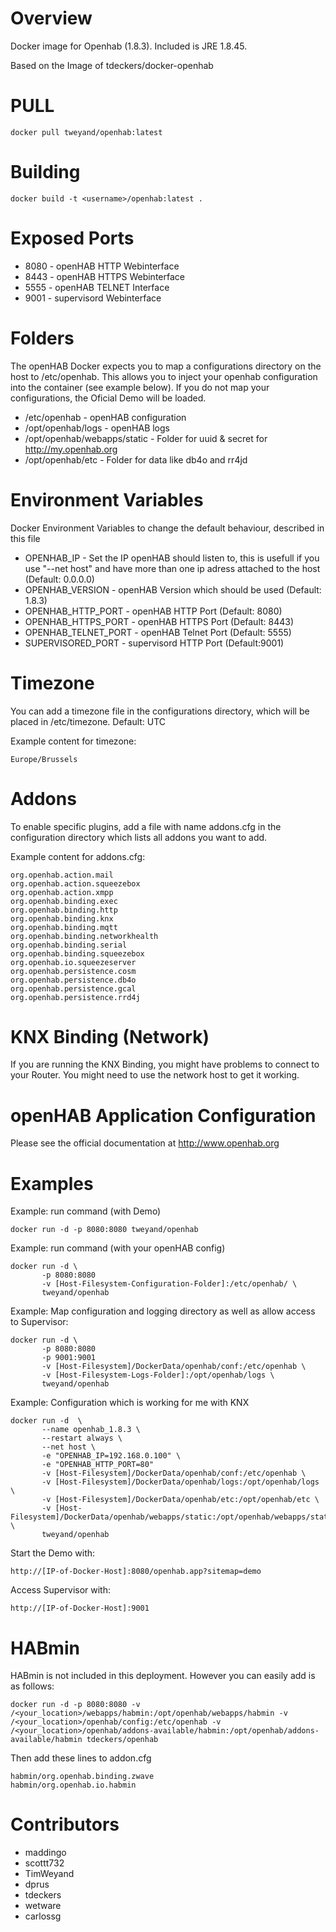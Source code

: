 Overview
========

Docker image for Openhab (1.8.3). Included is JRE 1.8.45.

Based on the Image of tdeckers/docker-openhab

PULL
=======
```docker pull tweyand/openhab:latest```

Building
========

```docker build -t <username>/openhab:latest .```


Exposed Ports
=======
* 8080 - openHAB HTTP Webinterface
* 8443 - openHAB HTTPS Webinterface
* 5555 - openHAB TELNET Interface
* 9001 - supervisord Webinterface

Folders 
=======
The openHAB Docker expects you to map a configurations directory on the host to /etc/openhab. This allows you to inject your openhab configuration into the container (see example below). If you do not map your configurations, the Oficial Demo will be loaded.

* /etc/openhab - openHAB configuration
* /opt/openhab/logs - openHAB logs
* /opt/openhab/webapps/static - Folder for uuid & secret for http://my.openhab.org
* /opt/openhab/etc - Folder for data like db4o and rr4jd

Environment Variables
=======
Docker Environment Variables to change the default behaviour, described in this file

* OPENHAB_IP - Set the IP openHAB should listen to, this is usefull if you use "--net host" and have more than one ip adress attached to the host (Default: 0.0.0.0) 
* OPENHAB_VERSION - openHAB Version which should be used (Default: 1.8.3)
* OPENHAB_HTTP_PORT - openHAB HTTP Port (Default: 8080)
* OPENHAB_HTTPS_PORT - openHAB HTTPS Port (Default: 8443)
* OPENHAB_TELNET_PORT - openHAB Telnet Port (Default: 5555)
* SUPERVISORED_PORT - supervisord HTTP Port (Default:9001)

Timezone
======
You can add a timezone file in the configurations directory, which will be placed in /etc/timezone. Default: UTC

Example content for timezone:
```
Europe/Brussels
```

Addons
======
To enable specific plugins, add a file with name addons.cfg in the configuration directory which lists all addons you want to add.

Example content for addons.cfg:
```
org.openhab.action.mail
org.openhab.action.squeezebox
org.openhab.action.xmpp
org.openhab.binding.exec
org.openhab.binding.http
org.openhab.binding.knx
org.openhab.binding.mqtt
org.openhab.binding.networkhealth
org.openhab.binding.serial
org.openhab.binding.squeezebox
org.openhab.io.squeezeserver
org.openhab.persistence.cosm
org.openhab.persistence.db4o
org.openhab.persistence.gcal
org.openhab.persistence.rrd4j
```

KNX Binding (Network)
=====
If you are running the KNX Binding, you might have problems to connect to your Router. You might need to use the network host to get it working.

openHAB Application Configuration
=====
Please see the official documentation at http://www.openhab.org

Examples
=====

Example: run command (with Demo)
```
docker run -d -p 8080:8080 tweyand/openhab
```

Example: run command (with your openHAB config)
```
docker run -d \
       -p 8080:8080 
       -v [Host-Filesystem-Configuration-Folder]:/etc/openhab/ \
       tweyand/openhab
```

Example: Map configuration and logging directory as well as allow access to Supervisor:
```
docker run -d \
       -p 8080:8080 
       -p 9001:9001 
       -v [Host-Filesystem]/DockerData/openhab/conf:/etc/openhab \
       -v [Host-Filesystem-Logs-Folder]:/opt/openhab/logs \
       tweyand/openhab
```

Example: Configuration which is working for me with KNX
```
docker run -d  \
       --name openhab_1.8.3 \
       --restart always \
       --net host \
       -e "OPENHAB_IP=192.168.0.100" \
       -e "OPENHAB_HTTP_PORT=80"
       -v [Host-Filesystem]/DockerData/openhab/conf:/etc/openhab \
       -v [Host-Filesystem]/DockerData/openhab/logs:/opt/openhab/logs \
       -v [Host-Filesystem]/DockerData/openhab/etc:/opt/openhab/etc \
       -v [Host-Filesystem]/DockerData/openhab/webapps/static:/opt/openhab/webapps/static \
       tweyand/openhab
```


Start the Demo with: 
```
http://[IP-of-Docker-Host]:8080/openhab.app?sitemap=demo
```
Access Supervisor with: 
```
http://[IP-of-Docker-Host]:9001
```


HABmin
=======

HABmin is not included in this deployment.  However you can easily add is as follows:
```
docker run -d -p 8080:8080 -v /<your_location>/webapps/habmin:/opt/openhab/webapps/habmin -v /<your_location>/openhab/config:/etc/openhab -v /<your_location>/openhab/addons-available/habmin:/opt/openhab/addons-available/habmin tdeckers/openhab
```

Then add these lines to addon.cfg
```
habmin/org.openhab.binding.zwave
habmin/org.openhab.io.habmin
```

Contributors
============
* maddingo
* scottt732
* TimWeyand
* dprus
* tdeckers
* wetware
* carlossg

